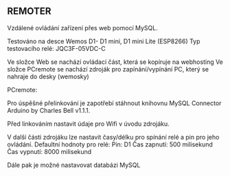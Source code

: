 REMOTER
-------

Vzdálené ovládání zařízení přes web pomocí MySQL.

Testováno na desce Wemos D1- D1 mini, D1 mini Lite    (ESP8266)
Typ testovacího relé: JQC3F-05VDC-C

Ve složce Web se nachází ovládací část, která se kopíruje na webhosting
Ve složce PCremote se nachází zdroják pro zapínání/vypínání PC, který se nahraje do desky (wemosky)

PCremote:

Pro úspěšné přelinkování je zapotřebí stáhnout knihovnu MySQL Connector Arduino by Charles Bell v1.1.1.

Před linkováním nastavit údaje pro Wifi v úvodu zdrojáku.

V další části zdrojáku lze nastavit časy/délku pro spínání relé a pin pro jeho ovládání.
Defaultní hodnoty pro relé:
Pin: D1
Čas zapnutí: 500 milisekund
Čas vypnutí: 8000 milisekund

Dále pak je možné nastavovat databázi MySQL
